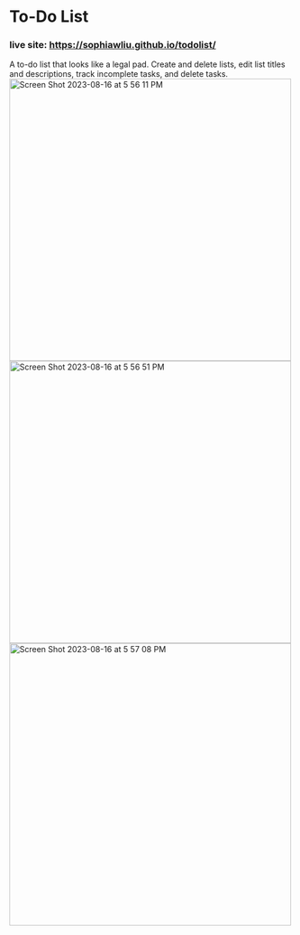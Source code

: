 # To-Do List  
### live site: https://sophiawliu.github.io/todolist/  
A to-do list that looks like a legal pad. Create and delete lists, edit list titles and descriptions, track incomplete tasks, and delete tasks.  
<img width="500" alt="Screen Shot 2023-08-16 at 5 56 11 PM" src="https://github.com/sophiawliu/todolist/assets/122403050/2a173b15-9701-44bb-95aa-390aafd489a1">
<img width="500" alt="Screen Shot 2023-08-16 at 5 56 51 PM" src="https://github.com/sophiawliu/todolist/assets/122403050/93d36aff-4188-4511-bff3-1fa4cd14c66c">
<img width="500" alt="Screen Shot 2023-08-16 at 5 57 08 PM" src="https://github.com/sophiawliu/todolist/assets/122403050/ad0ba41e-b39b-43d0-9e8d-d224644a8d8c">
